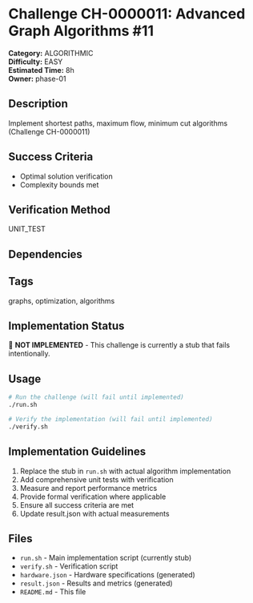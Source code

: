# Challenge CH-0000011: Advanced Graph Algorithms #11

**Category:** ALGORITHMIC  
**Difficulty:** EASY  
**Estimated Time:** 8h  
**Owner:** phase-01  

## Description

Implement shortest paths, maximum flow, minimum cut algorithms (Challenge CH-0000011)

## Success Criteria

- Optimal solution verification
- Complexity bounds met

## Verification Method

UNIT_TEST

## Dependencies



## Tags

graphs, optimization, algorithms

## Implementation Status

🚧 **NOT IMPLEMENTED** - This challenge is currently a stub that fails intentionally.

## Usage

```bash
# Run the challenge (will fail until implemented)
./run.sh

# Verify the implementation (will fail until implemented) 
./verify.sh
```

## Implementation Guidelines

1. Replace the stub in `run.sh` with actual algorithm implementation
2. Add comprehensive unit tests with verification
3. Measure and report performance metrics
4. Provide formal verification where applicable
5. Ensure all success criteria are met
6. Update result.json with actual measurements

## Files

- `run.sh` - Main implementation script (currently stub)
- `verify.sh` - Verification script
- `hardware.json` - Hardware specifications (generated)
- `result.json` - Results and metrics (generated)
- `README.md` - This file

